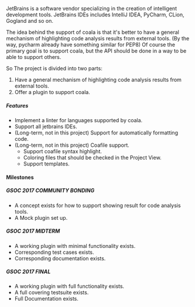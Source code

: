JetBrains is a software vendor specializing in the creation of intelligent development tools. JetBrains IDEs 
includes IntelliJ IDEA, PyCharm, CLion, Gogland and so on.

The idea behind the support of coala is that it's better to have a general mechanism of highlighting code analysis results from external tools. (By the way, pycharm already have something similar for PEP8) Of course the primary goal is to support coala, but the API should be done in a way to be able to support others.

So The project is divided into two parts:

1. Have a general mechanism of highlighting code analysis results from external tools.
2. Offer a plugin to support coala.

##### Features

* Implement a linter for languages supported by coala.
* Support all jetbrains IDEs.
* (Long-term, not in this project) Support for automatically formatting code.
* (Long-term, not in this project) Coafile support.
	* Support coafile syntax highlight.
	* Coloring files that should be checked in the Project View.
	* Support templates.

#### Milestones

##### GSOC 2017 COMMUNITY BONDING

* A concept exists for how to support showing result for code analysis tools.
* A Mock plugin set up.

##### GSOC 2017 MIDTERM

* A working plugin with minimal functionality exists.
* Corresponding test cases exists.
* Corresponding documentation exists.

##### GSOC 2017 FINAL

* A working plugin with full functionality exists.
* A full covering testsuite exists.
* Full Documentation exists.
